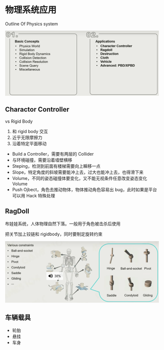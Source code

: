# 物理系统应用

Outline Of Physics system

![image.png](assets/oops.png)

## Charactor Controller

vs Rigid Body

1. 和 rigid body 交互
2. 近乎无限摩擦力
3. 沿着特定平面移动

- Build a Controller，需要有两层的 Collider
- 与环境碰撞，需要沿着墙壁横移
- Steping，检测到前面有楼梯需要向上瞬移一点
- Slope，特定角度的斜坡需要能冲上去，过大也能冲上去，也得滑下来
- Volume，不同的姿态碰撞体要变化，又不能无视条件任意改变姿态变化 Volume
- Push Ojbect，角色去推动物体，物体推动角色容易出 bug，此时如果是平台可以用 Hack 特殊处理

## RagDoll

布娃娃系统，人体物理自然下落。一般用于角色被击杀后使用

把关节加上铰链和 rigidbody，同时要制定旋转约束

![image.png](assets/human-joint-constraints.png)

## 车辆载具

- 轮胎
- 悬挂
- 车身
